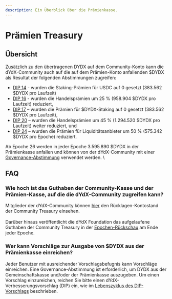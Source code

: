 ```yaml
---
description: Ein Überblick über die Prämienkasse.
---
```


# Prämien Treasury

## Übersicht

Zusätzlich zu den übertragenen DYDX auf dem Community-Konto kann die dYdX-Community auch auf die auf dem Prämien-Konto anfallenden $DYDX als Resultat der folgenden Abstimmungen zugreifen:

* [DIP 14](https://dydx.community/dashboard/proposal/7) - wurden die Staking-Prämien für USDC auf 0 gesetzt (383.562 $DYDX pro Laufzeit)
* [DIP 16](https://dydx.community/dashboard/proposal/8) - wurden die Handelsprämien um 25 % (958.904 $DYDX pro Laufzeit) reduziert,
* [DIP 17](https://dydx.community/dashboard/proposal/9) – wurden die Prämien für $DYDX-Staking auf 0 gesetzt (383.562 $DYDX pro Laufzeit),
* [DIP 20](https://dydx.community/dashboard/proposal/11) – wurden die Handelsprämien um 45 % (1.294.520 $DYDX pro Laufzeit) weiter reduziert, und
* [DIP 24](https://github.com/dydxfoundation/dip/blob/master/content/dips/DIP-24.md) – wurden die Prämien für Liquiditätsanbieter um 50 % (575.342 $DYDX pro Epoche) reduziert.

Ab Epoche 26 werden in jeder Epoche 3.595.890 $DYDX  in der Prämienkasse anfallen und können von der dYdX-Community mit einer [Governance-Abstimmung](https://docs.dydx.community/dydx-governance/voting-and-governance/governance-parameters) verwendet werden. \


## FAQ

### Wie hoch ist das Guthaben der Community-Kasse und der Prämien-Kasse, auf die die dYdX-Community zugreifen kann?

Mitglieder der dYdX-Community können [hier](https://dydx.shippooor.xyz/) den Rücklagen-Kontostand der Community Treasury einsehen. \
\
Darüber hinaus veröffentlicht die dYdX Foundation das aufgelaufene Guthaben der Community Treasury in der [Epochen-Rückschau](https://dydx.foundation/blog) am Ende jeder Epoche.

### Wer kann Vorschläge zur Ausgabe von $DYDX aus der Prämienkasse einreichen?

Jeder Benutzer mit ausreichender Vorschlagsbefugnis kann Vorschläge einreichen. Eine Governance-Abstimmung ist erforderlich, um DYDX aus der Gemeinschaftskasse und/oder der Prämienkasse auszugeben. Um einen Vorschlag einzureichen, reichen Sie bitte einen dYdX-Verbesserungsvorschlag (DIP) ein, wie im [Lebenszyklus des DIP-Vorschlags](../voting-and-governance/dip-proposal-lifecycle.md) beschrieben.
